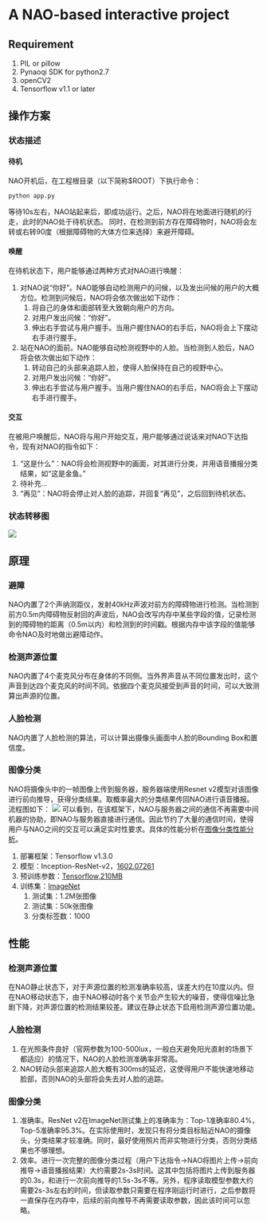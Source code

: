 # A NAO-based interactive project

## Requirement
1. PIL or pillow
2. Pynaoqi SDK for python2.7
3. openCV2
4. Tensorflow v1.1 or later

## 操作方案
### 状态描述
#### 待机
NAO开机后，在工程根目录（以下简称$ROOT）下执行命令：
```
python app.py
```
等待10s左右，NAO站起来后，即成功运行。之后，NAO将在地面进行随机的行走，此时的NAO处于待机状态。
同时，在检测到前方存在障碍物时，NAO将会左转或右转90度（根据障碍物的大体方位来选择）来避开障碍。
#### 唤醒
在待机状态下，用户能够通过两种方式对NAO进行唤醒：
1. 对NAO说“你好”。NAO能够自动检测用户的问候，以及发出问候的用户的大概方位。检测到问候后，NAO将会依次做出如下动作：
	1. 将自己的身体和面部转至大致朝向用户的方向。
	2. 对用户发出问候：“你好”。
	3. 伸出右手尝试与用户握手。当用户握住NAO的右手后，NAO将会上下摆动右手进行握手。
2. 站在NAO的面前。NAO能够自动检测视野中的人脸。当检测到人脸后，NAO将会依次做出如下动作：
	1. 转动自己的头部来追踪人脸，使得人脸保持在自己的视野中心。
	2. 对用户发出问候：“你好”。
	3. 伸出右手尝试与用户握手。当用户握住NAO的右手后，NAO将会上下摆动右手进行握手。
#### 交互
在被用户唤醒后，NAO将与用户开始交互，用户能够通过说话来对NAO下达指令，现有对NAO的指令如下：
1. “这是什么”：NAO将会检测视野中的画面，对其进行分类，并用语音播报分类结果，如“这是金鱼。”
2. 待补充...
3. “再见”：NAO将会停止对人脸的追踪，并回复“再见”，之后回到待机状态。
### 状态转移图
<img src="https://github.com/raxxerwan/NAO_Project/blob/master/doc/frame.png" />

## 原理
### 避障
NAO内置了2个声纳测距仪，发射40kHz声波对前方的障碍物进行检测。当检测到前方0.5m内障碍物反射回的声波后，NAO会改写内存中某些字段的值，记录检测到的障碍物的距离（0.5m以内）和检测到的时间戳。根据内存中该字段的值能够命令NAO及时地做出避障动作。
### 检测声源位置
NAO内置了4个麦克风分布在身体的不同侧。当外界声音从不同位置发出时，这个声音到达四个麦克风的时间不同。依据四个麦克风接受到声音的时间，可以大致测算出声源的位置。
### 人脸检测
NAO内置了人脸检测的算法，可以计算出摄像头画面中人脸的Bounding Box和置信度。
### 图像分类
NAO将摄像头中的一帧图像上传到服务器，服务器端使用Resnet v2模型对该图像进行前向推导，获得分类结果。取概率最大的分类结果传回NAO进行语音播报。流程图如下：
<img src="https://github.com/raxxerwan/NAO_Project/blob/master/doc/imageClassifierProcess.png">
可以看到，在该框架下，NAO与服务器之间的通信不再需要中间机器的协助，即NAO与服务器直接进行通信。因此节约了大量的通信时间，使得用户与NAO之间的交互可以满足实时性要求。具体的性能分析在[图像分类性能分析](#图像分类-1)。
1. 部署框架：Tensorflow v1.3.0
2. 模型：Inception-ResNet-v2，[1602.07261](https://arxiv.org/abs/1602.07261)
3. 预训练参数：[Tensorflow,210MB](http://download.tensorflow.org/models/inception_resnet_v2_2016_08_30.tar.gz)
4. 训练集：[ImageNet](http://www.image-net.org/challenges/LSVRC/2012/)
	1. 测试集：1.2M张图像
	2. 测试集：50k张图像
	3. 分类标签数：1000

## 性能
### 检测声源位置
在NAO静止状态下，对于声源位置的检测准确率较高，误差大约在10度以内。但在NAO移动状态下，由于NAO移动时各个关节会产生较大的噪音，使得信噪比急剧下降，对声源位置的检测结果较差。建议在静止状态下启用检测声源位置功能。
### 人脸检测
1. 在光照条件良好（官网参数为100-500lux，一般白天避免阳光直射的场景下都适应）的情况下，NAO的人脸检测准确率非常高。
2. NAO转动头部来追踪人脸大概有300ms的延迟，这使得用户不能快速地移动脸部，否则NAO的头部将会失去对人脸的追踪。
### 图像分类
1. 准确率。ResNet v2在ImageNet测试集上的准确率为：Top-1准确率80.4%，Top-5准确率95.3%。在实际使用时，发现只有将分类目标贴近NAO的摄像头，分类结果才较准确。同时，最好使用照片而非实物进行分类，否则分类结果也不够理想。
2. 效率。进行一次完整的图像分类过程（用户下达指令->NAO将图片上传->前向推导->语音播报结果）大约需要2s-3s时间。这其中包括将图片上传到服务器的0.3s，和进行一次前向推导的1.5s-3s不等。另外，程序读取模型参数大约需要2s-3s左右的时间，但读取参数只需要在程序刚运行时进行，之后参数将一直保存在内存中，后续的前向推导不再需要读取参数，因此该时间可以忽略。



